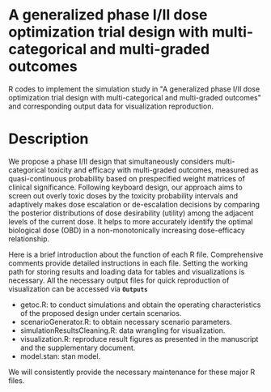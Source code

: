 # A generalized phase I/II dose optimization trial design with multi-categorical and multi-graded outcomes
R codes to implement the simulation study in "A generalized phase I/II dose optimization trial design with multi-categorical and multi-graded outcomes" and corresponding output data for visualization reproduction.

# Description
We propose a phase I/II design that simultaneously considers multi-categorical toxicity and efficacy with multi-graded outcomes, measured as quasi-continuous probability based on prespecified weight matrices of clinical significance. Following keyboard design, our approach aims to screen out overly toxic doses by the toxicity probability intervals and adaptively makes dose escalation or de-escalation decisions by comparing the posterior distributions of dose desirability (utility) among the adjacent levels of the current dose. It helps to more accurately identify the optimal biological dose (OBD) in a non-monotonically increasing dose-efficacy relationship.

Here is a brief introduction about the function of each R file. Comprehensive comments provide detailed instructions in each file. Setting the working path for storing results and loading data for tables and visualizations is necessary. All the necessary output files for quick reproduction of visualization can be accessed via **`Outputs`**

* getoc.R: to conduct simulations and obtain the operating characteristics of the proposed design under certain scenarios.
* scenarioGenerator.R: to obtain necessary scenario parameters.
* simulationResultsCleaning.R: data wrangling for visualization.
* visualization.R: reproduce result figures as presented in the manuscript and the supplementary document.
* model.stan: stan model.

We will consistently provide the necessary maintenance for these major R files.
